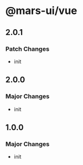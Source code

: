 # @mars-ui/vue

## 2.0.1

### Patch Changes

- init

## 2.0.0

### Major Changes

- init

## 1.0.0

### Major Changes

- init
